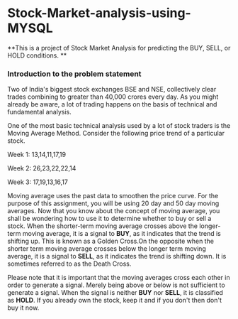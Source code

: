 # Stock-Market-analysis-using-MYSQL
**This is a project of Stock Market Analysis for predicting the BUY, SELL, or HOLD conditions.
**
### Introduction to the problem statement

Two of India's biggest stock exchanges BSE and NSE, collectively clear trades combining to greater than 40,000 crores every day. As you might already be aware, a lot of trading happens on the basis of technical and fundamental analysis.

One of the most basic technical analysis used by a lot of stock traders is the Moving Average Method. 
Consider the following price trend of a particular stock.

Week 1: 13,14,11,17,19

Week 2: 26,23,22,22,14

Week 3: 17,19,13,16,17

Moving average uses the past data to smoothen the price curve. For the purpose of this assignment, you will be using 20 day and 50 day moving averages.
Now that you know about the concept of moving average, you shall be wondering how to use it to determine whether to buy or sell a stock.
When the shorter-term moving average crosses above the longer-term moving average, it is a signal to **BUY**, as it indicates that the trend is shifting up. This is known as a Golden Cross.On the opposite when the shorter term moving average crosses below the longer term moving average, it is a signal to **SELL**, as it indicates the trend is shifting down. It is sometimes referred to as the Death Cross.
 
Please note that it is important that the moving averages cross each other in order to generate a signal. Merely being above or below is not sufficient to generate a signal.
When the signal is neither **BUY** nor **SELL**, it is classified as **HOLD**. If you already own the stock, keep it and if you don't then don't buy it now.

